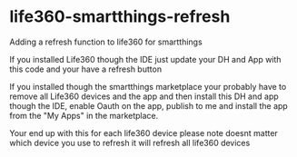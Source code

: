 # life360-smartthings-refresh
Adding a refresh function to life360 for smartthings

If you installed Life360 though the IDE just update your DH and App with this code and your have a refresh button

If you installed though the smartthings marketplace your probably have to remove all Life360 devices and the app and then install this DH and app though the IDE, enable Oauth on the app, publish to me and install the app from the "My Apps" in the marketplace.

Your end up with this for each life360 device please note doesnt matter which device you use to refresh it will refresh all life360 devices




